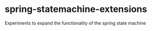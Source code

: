 # spring-statemachine-extensions
Experiments to expand the functionality of the spring state machine
